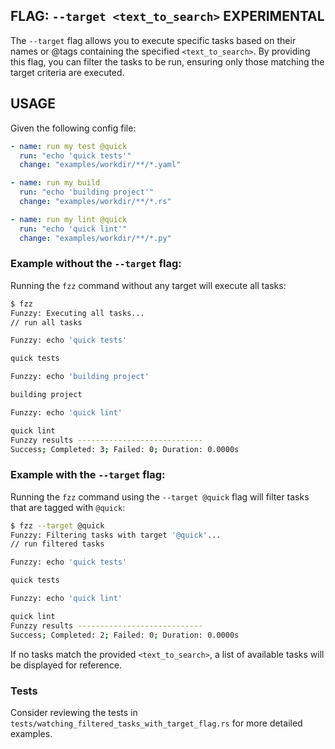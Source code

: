 ## FLAG: `--target <text_to_search>` **EXPERIMENTAL**

The `--target` flag allows you to execute specific tasks based on their names or @tags containing the specified `<text_to_search>`. By providing this flag, you can filter the tasks to be run, ensuring only those matching the target criteria are executed.

## USAGE

Given the following config file:

```yaml
- name: run my test @quick
  run: "echo 'quick tests'"
  change: "examples/workdir/**/*.yaml"

- name: run my build
  run: "echo 'building project'"
  change: "examples/workdir/**/*.rs"

- name: run my lint @quick
  run: "echo 'quick lint'"
  change: "examples/workdir/**/*.py"
```

### Example without the `--target` flag:

Running the `fzz` command without any target will execute all tasks:

```bash
$ fzz
Funzzy: Executing all tasks...
// run all tasks

Funzzy: echo 'quick tests'

quick tests

Funzzy: echo 'building project'

building project

Funzzy: echo 'quick lint'

quick lint
Funzzy results ----------------------------
Success; Completed: 3; Failed: 0; Duration: 0.0000s
```

### Example with the `--target` flag:

Running the `fzz` command using the `--target @quick` flag will filter tasks that are tagged with `@quick`:

```bash
$ fzz --target @quick
Funzzy: Filtering tasks with target '@quick'...
// run filtered tasks

Funzzy: echo 'quick tests'

quick tests

Funzzy: echo 'quick lint'

quick lint
Funzzy results ----------------------------
Success; Completed: 2; Failed: 0; Duration: 0.0000s
```

If no tasks match the provided `<text_to_search>`, a list of available tasks will be displayed for reference.

### Tests

Consider reviewing the tests in `tests/watching_filtered_tasks_with_target_flag.rs` for more detailed examples.

